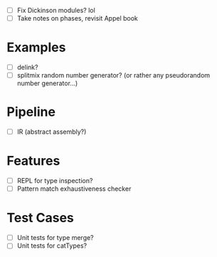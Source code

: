 - [ ] Fix Dickinson modules? lol
- [ ] Take notes on phases, revisit Appel book
# Examples
- [ ] delink?
- [ ] splitmix random number generator? (or rather any pseudorandom number
  generator...)
# Pipeline
- [ ] IR (abstract assembly?)
# Features
- [ ] REPL for type inspection?
- [ ] Pattern match exhaustiveness checker
# Test Cases
- [ ] Unit tests for type merge?
- [ ] Unit tests for catTypes?
